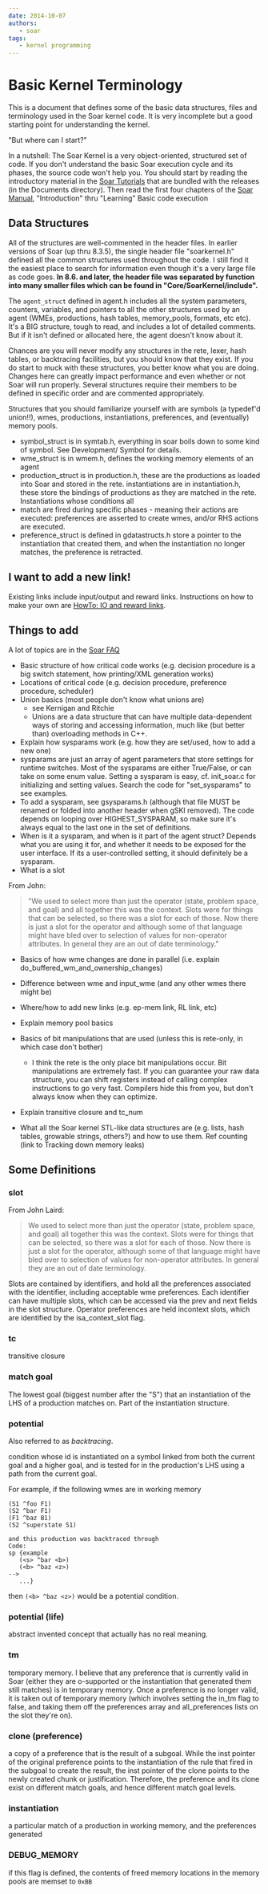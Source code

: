 ```yaml
---
date: 2014-10-07
authors:
   - soar
tags:
   - kernel programming
---
```


<!-- markdown-link-check-disable-next-line -->
<!-- old URL: https://soar.eecs.umich.edu/articles/articles/
technical-documentation/198-basic-kernel-terminology -->

# Basic Kernel Terminology

This is a document that defines some of the basic data structures, files and
terminology used in the Soar kernel code. It is very incomplete but a good
starting point for understanding the kernel.

"But where can I start?"

In a nutshell: The Soar Kernel is a very object-oriented, structured set of
code. If you don't understand the basic Soar execution cycle and its phases, the
source code won't help you. You should start by reading the introductory
material in the [Soar Tutorials](../../tutorials/soar_tutorial/index.md)
that are bundled with the releases (in the Documents directory). Then read the
first four chapters of the [Soar Manual](../../soar_manual/index.md),
"Introduction" thru "Learning" Basic code execution

## Data Structures

All of the structures are well-commented in the header files. In earlier
versions of Soar (up thru 8.3.5), the single header file "soarkernel.h" defined
all the common structures used throughout the code. I still find it the easiest
place to search for information even though it's a very large file as code goes.
**In 8.6. and later, the header file was separated by function into many smaller
files which can be found in "Core/SoarKernel/include".**

The `agent_struct` defined in agent.h includes all the system parameters,
counters, variables, and pointers to all the other structures used by an agent
(WMEs, productions, hash tables, memory_pools, formats, etc etc). It's a BIG
structure, tough to read, and includes a lot of detailed comments. But if it
isn't defined or allocated here, the agent doesn't know about it.

Chances are you will never modify any structures in the rete, lexer, hash
tables, or backtracing facilities, but you should know that they exist. If you
do start to muck with these structures, you better know what you are doing.
Changes here can greatly impact performance and even whether or not Soar will
run properly. Several structures require their members to be defined in specific
order and are commented appropriately.

Structures that you should familiarize yourself with are symbols (a typedef'd
union!!), wmes, productions, instantiations, preferences, and (eventually)
memory pools.

*   symbol_struct is in symtab.h, everything in soar boils down to
    some kind of symbol. See Development/ Symbol for details.
*   wme_struct is in wmem.h, defines the working memory elements of an agent
*   production_struct is in production.h, these are the productions as loaded into
    Soar and stored in the rete. instantiations are in instantiation.h, these store
    the bindings of productions as they are matched in the rete. Instantiations
    whose conditions all
*   match are fired during specific phases - meaning their actions are executed:
    preferences are asserted to create wmes, and/or RHS actions are executed.
*   preference_struct is defined in gdatastructs.h store a pointer to the
    instantiation that created them, and when the instantiation no longer matches,
    the preference is retracted.

## I want to add a new link!

Existing links include input/output and reward links. Instructions on how to
make your own are [HowTo: IO and reward links](./IOAndRewardLinks.md).

## Things to add

A lot of topics are in the [Soar FAQ](../SoarTechnicalFAQ.md)

*   Basic structure of how critical code works (e.g. decision procedure is a big
    switch statement, how printing/XML generation works)
*   Locations of critical code (e.g. decision procedure, preference procedure, scheduler)
*   Union basics (most people don't know what unions are)
    *   see Kernigan and Ritchie
    *   Unions are a data structure that can have multiple data-dependent ways of
        storing and accessing information, much like (but better than) overloading
        methods in C++.
*   Explain how sysparams work (e.g. how they are set/used, how to add a new one)
*   sysparams are just an array of agent parameters that store settings for
    runtime switches. Most of the sysparams are either True/False, or can take on
    some enum value. Setting a sysparam is easy, cf. init_soar.c for
    initializing and setting values. Search the code for "set_sysparams" to see
    examples.
*   To add a sysparam, see gsysparams.h (although that file MUST be renamed or
    folded into another header when gSKI removed). The code depends on looping over
    HIGHEST_SYSPARAM, so make sure it's always equal to the last one in the set of
    definitions.
*   When is it a sysparam, and when is it part of the agent struct? Depends what
    you are using it for, and whether it needs to be exposed for the user interface.
    If its a user-controlled setting, it should definitely be a sysparam.
*   What is a slot

From John:

> "We used to select more than just the operator (state, problem space, and goal)
> and all together this was the context. Slots were for things that can be
> selected, so there was a slot for each of those. Now there is just a slot for
> the operator and although some of that language might have bled over to
> selection of values for non-operator attributes. In general they are an out of
> date terminology."

*   Basics of how wme changes are done in parallel (i.e. explain do_buffered_wm_and_ownership_changes)
*   Difference between wme and input_wme (and any other wmes there might be)
*   Where/how to add new links (e.g. ep-mem link, RL link, etc)
*   Explain memory pool basics

*   Basics of bit manipulations that are used (unless this is rete-only, in which
    case don't bother)
    *   I think the rete is the only place bit manipulations occur. Bit
        manipulations are extremely fast. If you can guarantee your raw data
        structure, you can shift registers instead of calling complex instructions
        to go very fast. Compilers hide this from you, but don't always know when
        they can optimize.
*   Explain transitive closure and tc_num
*   What all the Soar kernel STL-like data structures are (e.g. lists, hash
tables, growable strings, others?) and how to use them.
Ref counting (link to Tracking down memory leaks)

## Some Definitions

### slot

From John Laird:

> We used to select more than just the operator (state, problem space, and goal)
> all together this was the context. Slots were for things that can be selected,
> so there was a slot for each of those. Now there is just a slot for the
> operator, although some of that language might have bled over to selection of
> values for non-operator attributes. In general they are an out of date
> terminology.

Slots are contained by identifiers, and hold all the preferences associated with
the identifier, including acceptable wme preferences. Each identifier can have
multiple slots, which can be accessed via the prev and next fields in the slot
structure. Operator preferences are held incontext slots, which are identified
by the isa_context_slot flag.

### tc

transitive closure

### match goal

The lowest goal (biggest number after the "S") that an instantiation of the LHS
of a production matches on. Part of the instantiation structure.

### potential

Also referred to as _backtracing_.

condition whose id is instantiated on a symbol linked from both the current goal
and a higher goal, and is tested for in the production's LHS using a path from
the current goal.

For example, if the following wmes are in working memory

```Soar
(S1 ^foo F1)
(S2 ^bar F1)
(F1 ^baz B1)
(S2 ^superstate S1)

and this production was backtraced through
Code:
sp {example
   (<s> ^bar <b>)
   (<b> ^baz <z>)
-->
   ...}
```

then `(<b> ^baz <z>)` would be a potential condition.

### potential (life)  

abstract invented concept that actually has no real meaning.

### tm

temporary memory. I believe that any preference that is currently valid in Soar
(either they are o-supported or the instantiation that generated them still
matches) is in temporary memory. Once a preference is no longer valid, it is
taken out of temporary memory (which involves setting the in_tm flag to false,
and taking them off the preferences array and all_preferences lists on the slot
they're on).

### clone (preference)

a copy of a preference that is the result of a subgoal. While the inst pointer
of the original preference points to the instantiation of the rule that fired in
the subgoal to create the result, the inst pointer of the clone points to the
newly created chunk or justification. Therefore, the preference and its clone
exist on different match goals, and hence different match goal levels.

### instantiation

a particular match of a production in working memory, and the preferences generated

### DEBUG_MEMORY

if this flag is defined, the contents of freed memory locations in the memory
pools are memset to `0xBB`
